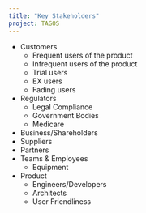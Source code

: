 ```yaml
---
title: "Key Stakeholders"
project: TAGOS
---
```


- Customers
  - Frequent users of the product
  - Infrequent users of the product
  - Trial users
  - EX users
  - Fading users
- Regulators
  - Legal Compliance
  - Government Bodies
  - Medicare
- Business/Shareholders
- Suppliers
- Partners
- Teams & Employees
  - Equipment
- Product
  - Engineers/Developers
  - Architects
  - User Friendliness
